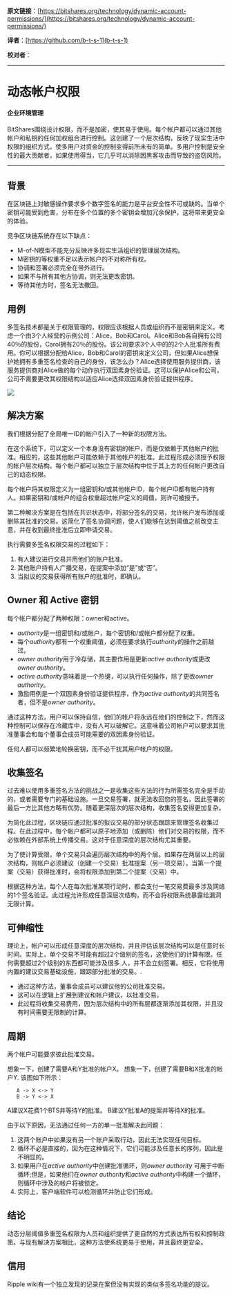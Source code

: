  **原文链接**：[https://bitshares.org/technology/dynamic-account-permissions/](https://bitshares.org/technology/dynamic-account-permissions/)
 
 **译者**：[https://github.com/b-t-s-1](b-t-s-1)
 
 **校对者**： 
  
***    


# 动态帐户权限

#### 企业环境管理

BitShares围绕设计权限，而不是加密，使其易于使用。每个帐户都可以通过其他帐户和私钥的任何加权组合进行控制。这创建了一个层次结构，反映了现实生活中权限的组织方式，使多用户对资金的控制变得前所未有的简单。多用户控制是安全性的最大贡献者，如果使用得当，它几乎可以消除因黑客攻击而导致的盗窃风险。 

***

## 背景

在区块链上对敏感操作要求多个数字签名的能力是平台安全性不可或缺的。当单个密钥可能受到危害，分布在多个位置的多个密钥会增加冗余保护，这将带来更安全的体验。

竞争区块链系统存在以下缺点：

* M-of-N模型不能充分反映许多现实生活组织的管理层次结构。
* M密钥的等权重不足以表示帐户的不对称所有权。
* 协调和签署必须完全在带外进行。
* 如果不与所有其他方协调，则无法更改密钥。
* 等待其他方时，签名无法撤回。

## 用例

多签名技术都是关于权限管理的，权限应该根据人员或组织而不是密钥来定义。考虑一个由3个人经营的示例公司：Alice，Bob和Carol。Alice和Bob各自拥有公司40％的股份，Carol拥有20％的股份。该公司要求3个人中的的2个人批准所有费用。你可以根据分配给Alice，Bob和Carol的密钥来定义公司，但如果Alice想保护她拥有多重签名检查的自己的身份，该怎么办？Alice选择使用服务提供商，该服务提供商对Alice做的每个动作执行双因素身份验证。这可以保护Alice和公司，公司不需要更改其权限结构以适应Alice选择双因素身份验证提供程序。

![](/images/dynamic-accounts.png)

## 解决方案

我们根据分配了全局唯一ID的帐户引入了一种新的权限方法。

在这个系统下，可以定义一个本身没有密钥的帐户，而是仅依赖于其他帐户的批准。相应的，这些其他帐户可能依赖于其他帐户的批准。此过程形成必须授予权限的帐户层次结构。每个帐户都可以独立于层次结构中位于其上方的任何帐户更改自己的动态权限。

每个帐户将其权限定义为一组密钥和/或其他帐户ID，每个帐户ID都有帐户持有人。如果密钥和/或帐户的组合权重超过帐户定义的阈值，则许可被授予。

第二种解决方案是在包括在共识状态中，将部分签名的交易，允许帐户发布添加或删除其批准的交易。这简化了签名协调问题，使人们能够在达到阈值之前改变主意，并在收到最终批准后立即申请交易。

执行需要多签名权限交易的过程如下：

1. 有人建议进行交易并用他们的账户批准。
2. 其他账户持有人广播交易，在提案中添加“是”或“否”。
3. 当拟议的交易获得所有账户的批准时，即确认。

## Owner 和 Active 密钥

每个帐户都分配了两种权限：owner和active。

* *authority*是一组密钥和/或帐户，每个密钥和/或帐户都分配了权重。
* 每个*authority*都有一个权重阈值，必须在要求执行*authority*的操作之前越过。
* *owner authority*用于冷存储，其主要作用是更新*active authority*或更改*owner authority*。
* *active authority*意味着是一个热键，可以执行任何操作，除了更改*owner authority*。
* 激励用例是一个双因素身份验证提供程序，作为*active authority*的共同签名者，但不是*owner authority*。

通过这种方法，用户可以保持自信，他们的帐户将永远在他们的控制之下，然而这种控制可以保存在冷藏库中，没有人可以破解它。这意味着公司帐户可以要求其批准董事会和每个董事会成员可能需要的双因素身份验证。

任何人都可以频繁地轮换密钥，而不必干扰其用户帐户的权限。

## 收集签名

过去难以使用多重签名方法的挑战之一是收集这些方法的行为所需签名完全是手动的，或者需要专门的基础设施。一旦交易签署，就无法收回您的签名，因此签署的最后一方比其他方略有优势。随着更深层次的层次结构，收集签名变得更加复杂。

为简化此过程，区块链应通过批准的拟议交易的部分状态跟踪来管理签名收集过程。在此过程中，每个帐户都可以原子地添加（或删除）他们对交易的权限，而不必依赖在外部系统上传播交易。这对于任意深度的层次结构尤其重要。

为了使计算受限，单个交易只会遍历层次结构中的两个层。如果存在两层以上的层次结构，则帐户必须建议（创建一个交易）批准提案（另一项交易）。当第一个提案（交易）获得批准时，会将权限添加到第二个提案（交易）中。

根据这种方法，每个人在每次批准某项行动时，都会支付一笔交易费最多涉及网络的1个签名验证。此过程允许形成任意深层次结构，而不会将权限系统暴露给漏洞无限计算。

## 可伸缩性

理论上，帐户可以形成任意深度的层次结构，并且评估该层次结构可以是任意时长时间。实际上，单个交易不可能有超过2个级别的签名，这使他们的计算有限。任何需要超过2个级别的东西都可能涉及很多
人，并不会立刻签署。相反，它将使用内置的建议交易基础设施，跟踪部分批准的交易。.

* 通过这种方法，董事会成员可以建议他的公司批准交易。
* 这可以在逻辑上扩展到建议和帐户建议，以批准交易。
* 此过程将收集交易费用，因为层次结构中的所有层都逐渐添加其权限，并且没有时间需要无限制的计算。

## 周期

两个帐户可能要求彼此批准交易。

想象一下，创建了需要A和Y批准的帐户X。
想象一下，创建了需要B和X批准的帐户Y.
该图如下所示：

```
   A -> X <-> Y
   B -> Y <-> X
```

A建议X花费1个BTS并等待Y的批准。
B建议Y批准A的提案并等待X的批准。

由于以下原因，无法通过任何一方的单一批准解决此问题：

1. 这两个账户中如果没有另一个账户采取行动，因此无法实现任何目标。
2. 循环不必是直接的，因为在这种情况下，它们可能涉及任意长的序列，因此是不明显的。
3. 如果用户在*active authority*中创建批准循环，则*owner authority* 可用于中断循环;但是，如果他们在*owner authority*和*active authority*中构建一个循环，则循环中涉及的帐户将被锁定。
4. 实际上，客户端软件可以检测循环并防止它们形成。


## 结论

动态分层阈值多重签名权限为人员和组织提供了更自然的方式表达所有权和控制政策。与现有解决方案相比，这种方法使系统更易于使用，并且最终更安全。

## 信用

Ripple wiki有一个独立发现的记录在案但没有实现的类似多签名功能的提议。



